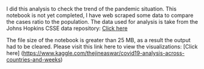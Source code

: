 I did this analysis to check the trend of the pandemic situation. This notebook is not yet completed, I have web scraped some data to compare the cases ratio to the population.
The data used for analysis is take from the Johns Hopkins CSSE data repository: [Click here](https://github.com/CSSEGISandData/COVID-19/tree/master/csse_covid_19_data/csse_covid_19_time_series)

The file size of the notebook is greater than 25 MB, as a result the output had to be cleared. Please visit this link here to view the visualizations: 
[Click here] (https://www.kaggle.com/thejineaswar/covid19-analysis-across-countries-and-weeks)
